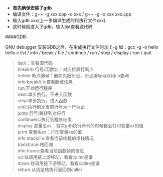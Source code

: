 * __首先确保安装了gdb__
* 编译文件：g++ -g xxx.cpp -o xxx / g++ -g -o xxx xxx.cpp
* 输入gdb xxx(上一步编译生成的科执行文件xxx)
* 这时候就进入了gdb，输入list查看源代码

####GDB:
>
 GNU debugger 安装GDB之后，在生成执行文件时加上-g   如：gcc -g -o hello hello.c
  list / info / break / file / continue / run / step / display / run / quit


> list/l：查看源代码  
break/b 行号/函数名：对应位置打断点  
delete 断点编号：删除对应断点，断点编号可以用i b查询  
info break/i b:查看断点信息  
run:开始运行程序  
next:单步执行，不进入函数  
step:单步执行，进入函数  
until:执行到比当前行号大一行为止  
jump 行号:跳转到对应行  
continue/c:执行到程序结束  
display 变量名xx：每次gdb执行命令的时候都会打印变量xx的值  
print 变量名xx：打印变量xx的值  
info stack/i s:查看当前线程的堆栈情况  
backtrace:栈回溯  
info frame:查看当前函数帧的信息  
up:往调用链上游移动，看看caller是谁  
down:往调用链下游移动，看看callee是谁  
return:从选定栈执行返回到caller  
